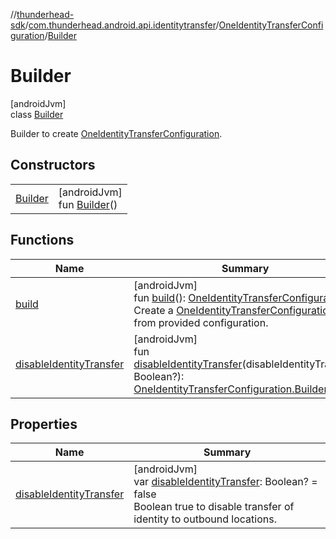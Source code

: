 //[thunderhead-sdk](../../../../index.md)/[com.thunderhead.android.api.identitytransfer](../../index.md)/[OneIdentityTransferConfiguration](../index.md)/[Builder](index.md)

# Builder

[androidJvm]\
class [Builder](index.md)

Builder to create [OneIdentityTransferConfiguration](../index.md).

## Constructors

| | |
|---|---|
| [Builder](-builder.md) | [androidJvm]<br>fun [Builder](-builder.md)() |

## Functions

| Name | Summary |
|---|---|
| [build](build.md) | [androidJvm]<br>fun [build](build.md)(): [OneIdentityTransferConfiguration](../index.md)<br>Create a [OneIdentityTransferConfiguration](../index.md) from provided configuration. |
| [disableIdentityTransfer](disable-identity-transfer.md) | [androidJvm]<br>fun [disableIdentityTransfer](disable-identity-transfer.md)(disableIdentityTransfer: Boolean?): [OneIdentityTransferConfiguration.Builder](index.md) |

## Properties

| Name | Summary |
|---|---|
| [disableIdentityTransfer](disable-identity-transfer.md) | [androidJvm]<br>var [disableIdentityTransfer](disable-identity-transfer.md): Boolean? = false<br>Boolean true to disable transfer of identity to outbound locations. |
